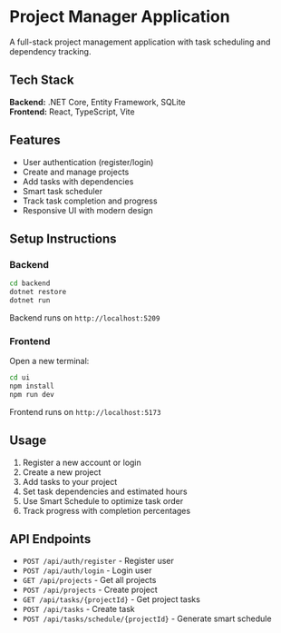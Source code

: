 # Project Manager Application

A full-stack project management application with task scheduling and dependency tracking.

## Tech Stack

**Backend:** .NET Core, Entity Framework, SQLite  
**Frontend:** React, TypeScript, Vite

## Features

- User authentication (register/login)
- Create and manage projects
- Add tasks with dependencies
- Smart task scheduler
- Track task completion and progress
- Responsive UI with modern design

## Setup Instructions

### Backend

```bash
cd backend
dotnet restore
dotnet run
```

Backend runs on `http://localhost:5209`

### Frontend

Open a new terminal:

```bash
cd ui
npm install
npm run dev
```

Frontend runs on `http://localhost:5173`

## Usage

1. Register a new account or login
2. Create a new project
3. Add tasks to your project
4. Set task dependencies and estimated hours
5. Use Smart Schedule to optimize task order
6. Track progress with completion percentages

## API Endpoints

- `POST /api/auth/register` - Register user
- `POST /api/auth/login` - Login user
- `GET /api/projects` - Get all projects
- `POST /api/projects` - Create project
- `GET /api/tasks/{projectId}` - Get project tasks
- `POST /api/tasks` - Create task
- `POST /api/tasks/schedule/{projectId}` - Generate smart schedule
